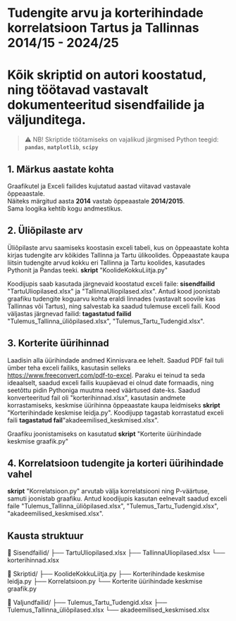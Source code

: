 # Tudengite arvu ja korterihindade korrelatsioon Tartus ja Tallinnas 2014/15 - 2024/25
# Kõik skriptid on autori koostatud, ning töötavad vastavalt dokumenteeritud sisendfailide ja väljunditega.
> ⚠️ NB! Skriptide töötamiseks on vajalikud järgmised Python teegid:  
**`pandas`**, **`matplotlib`**, **`scipy`**

## 1. Märkus aastate kohta
Graafikutel ja Exceli failides kujutatud aastad viitavad vastavale õppeaastale.  
Näiteks märgitud aasta **2014** vastab õppeaastale **2014/2015**.  
Sama loogika kehtib kogu andmestikus.
   
## 2. Üliõpilaste arv
   
Üliõpilaste arvu saamiseks koostasin exceli tabeli, kus on õppeaastate kohta kirjas tudengite arv kõikides Tallinna ja Tartu ülikoolides.
Õppeaastate kaupa liitsin tudengite arvud kokku eri Tallinna ja Tartu koolides, kasutades Pythonit ja Pandas teeki.
**skript** "KoolideKokkuLiitja.py"

Koodijupis saab kasutada järgnevaid koostatud exceli faile: **sisendfailid** "TartuUliopilased.xlsx" ja "TallinnaUliopilased.xlsx".
Antud kood joonistab graafiku tudengite koguarvu kohta eraldi linnades (vastavalt soovile kas Tallinnas või Tartus), ning salvestab ka saadud tulemuse exceli faili.
Kood väljastas järgnevad failid: **tagastatud failid** "Tulemus_Tallinna_üliõpilased.xlsx", "Tulemus_Tartu_Tudengid.xlsx".

## 3. Korterite üürihinnad
Laadisin alla üürihindade andmed Kinnisvara.ee lehelt. Saadud PDF fail tuli ümber teha exceli failiks, kasutasin selleks https://www.freeconvert.com/pdf-to-excel.
Paraku ei teinud ta seda ideaalselt, saadud exceli failis kuupäevad ei olnud date formaadis, ning seetõttu pidin Pythoniga muutma need väärtused date-ks.
Saadud konverteeritud fail oli "korterihinnad.xlsx", kasutasin andmete korrastamiseks, keskmise üürihinna õppeaastate kaupa leidmiseks **skript** "Korterihindade keskmise leidja.py".
Koodijupp tagastab korrastatud exceli faili **tagastatud fail**"akadeemilised_keskmised.xlsx".

Graafiku joonistamiseks on kasutatud **skript** "Korterite üürihindade keskmise graafik.py"

## 4. Korrelatsioon tudengite ja korteri üürihindade vahel
**skript** "Korrelatsioon.py" arvutab välja korrelatsiooni ning P-väärtuse, samuti joonistab graafiku. Antud koodijupis kasutan eelnevalt saadud exceli faile "Tulemus_Tallinna_üliõpilased.xlsx",  "Tulemus_Tartu_Tudengid.xlsx",
"akadeemilised_keskmised.xlsx".

## Kausta struktuur

📁 Sisendfailid/
   ├── TartuUliopilased.xlsx
   ├── TallinnaUliopilased.xlsx
   └── korterihinnad.xlsx

📁 Skriptid/
   ├── KoolideKokkuLiitja.py
   ├── Korterihindade keskmise leidja.py
   ├── Korrelatsioon.py
   └── Korterite üürihindade keskmise graafik.py

📁 Valjundfailid/
   ├── Tulemus_Tartu_Tudengid.xlsx
   ├── Tulemus_Tallinna_üliõpilased.xlsx
   └── akadeemilised_keskmised.xlsx

   

   
   
